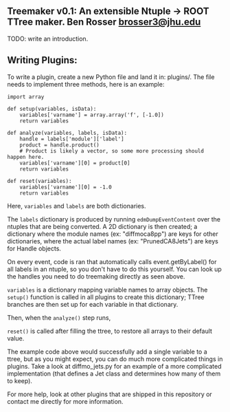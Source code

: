 Treemaker v0.1: 
An extensible Ntuple -> ROOT TTree maker.
Ben Rosser <brosser3@jhu.edu>
-----------------------------

TODO: write an introduction.

Writing Plugins:
----------------

To write a plugin, create a new Python file and land it in: plugins/.
The file needs to implement three methods, here is an example:

```
import array

def setup(variables, isData):
	variables['varname'] = array.array('f', [-1.0])
	return variables

def analyze(variables, labels, isData):
	handle = labels['module']['label']
	product = handle.product()
	# Product is likely a vector, so some more processing should happen here.
	variables['varname'][0] = product[0]
	return variables

def reset(variables):
	variables['varname'][0] = -1.0
	return variables

```

Here, ```variables``` and ```labels``` are both dictionaries.

The ```labels``` dictionary is produced by running ```edmDumpEventContent```
over the ntuples that are being converted. A 2D dictionary is then created;
a dictionary where the module names (ex: "diffmoca8pp") are keys for other
dictionaries, where the actual label names (ex: "PrunedCA8Jets") are keys
for Handle objects.

On every event, code is ran that automatically calls event.getByLabel() for
all labels in an ntuple, so you don't have to do this yourself. You can look
up the handles you need to do treemaking directly as seen above.

```variables``` is a dictionary mapping variable names to array objects. The
```setup()``` function is called in all plugins to create this dictionary;
TTree branches are then set up for each variable in that dictionary.

Then, when the ```analyze()``` step runs, 

```reset()``` is called after filling the ttree, to restore all arrays to their
default value.

The example code above would successfully add a single variable to a ttree, but
as you might expect, you can do much more complicated things in plugins. Take
a look at diffmo_jets.py for an example of a more complicated implementation
(that defines a Jet class and determines how many of them to keep).

For more help, look at other plugins that are shipped in this repository or
contact me directly for more information.
